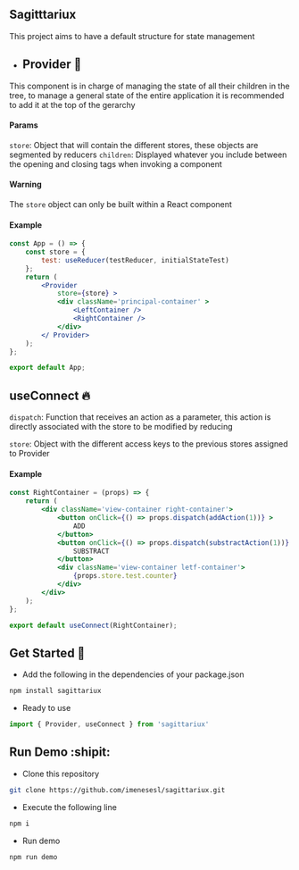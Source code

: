 ## Sagitttariux 

This project aims to have a default structure for state management

* ## Provider :milky_way:

This component is in charge of managing the state of all their children in the tree, to manage a general state of the entire application it is recommended to add it at the top of the gerarchy

#### Params

`store`: Object that will contain the different stores, these objects are segmented by reducers
`children`: Displayed whatever you include between the opening and closing tags when invoking a component

#### Warning

The `store` object can only be built within a React component

#### Example

```jsx
const App = () => {
    const store = {
        test: useReducer(testReducer, initialStateTest)
    };
    return (
        <Provider
            store={store} >
            <div className='principal-container' >
                <LeftContainer />
                <RightContainer />
            </div>
        </ Provider>
    );
};

export default App;

```

## useConnect :fire:

`dispatch`: Function that receives an action as a parameter, this action is directly associated with the store to be modified by reducing

`store`: Object with the different access keys to the previous stores assigned to Provider

#### Example

```jsx
const RightContainer = (props) => {
    return (
        <div className='view-container right-container'>
            <button onClick={() => props.dispatch(addAction(1))} >
                ADD
            </button>
            <button onClick={() => props.dispatch(substractAction(1))} >
                SUBSTRACT
            </button>
            <div className='view-container letf-container'>
                {props.store.test.counter}
            </div>
        </div>
    );
};

export default useConnect(RightContainer);
```

## Get Started :rocket:

* Add the following in the dependencies of your package.json
```bash
npm install sagittariux
```

* Ready to use 
```jsx
import { Provider, useConnect } from 'sagittariux'
```

## Run Demo :shipit:

* Clone this repository
```bash
git clone https://github.com/imenesesl/sagittariux.git
```

* Execute the following line
```bash
npm i
```

* Run demo
```bash
npm run demo
```
